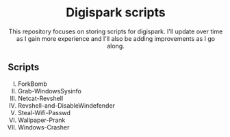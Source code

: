 <h1 align="center">Digispark scripts</h1>

<p align="center">This repository focuses on storing scripts for digispark. I'll update over time as I gain more experience and I'll also be adding improvements as I go along.</p>
<p>



  
</p>
<body>
  <h2> Scripts </h2>
<ol type="I">
<li>ForkBomb</li>
<li>Grab-WindowsSysinfo</li>
<li>Netcat-Revshell</li>
<li>Revshell-and-DisableWindefender</li>
<li>Steal-Wifi-Passwd</li>
<li>Wallpaper-Prank</li>
<li>Windows-Crasher</li>
</ol>
</body>
</html>
